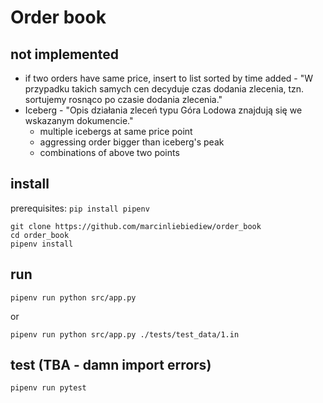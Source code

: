 # Order book

## not implemented
- if two orders have same price, insert to list sorted by time added - "W przypadku takich samych cen decyduje czas dodania zlecenia, tzn. sortujemy rosnąco po czasie dodania zlecenia."
- Iceberg - "Opis działania zleceń typu Góra Lodowa znajdują się we wskazanym dokumencie."
    - multiple icebergs at same price point
    - aggressing order bigger than iceberg's peak
    - combinations of above two points 


## install
prerequisites: `pip install pipenv`
```
git clone https://github.com/marcinliebiediew/order_book
cd order_book
pipenv install
```
## run
```
pipenv run python src/app.py
```
or 
```
pipenv run python src/app.py ./tests/test_data/1.in
```
## test (TBA - damn import errors)
```
pipenv run pytest
```